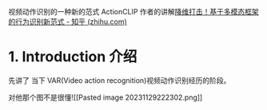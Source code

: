 视频动作识别的一种新的范式 ActionCLIP
作者的讲解[降维打击！基于多模态框架的行为识别新范式 - 知乎 (zhihu.com)](https://zhuanlan.zhihu.com/p/412858945)

# 1. Introduction 介绍

先讲了 当下 VAR(Video action recognition)视频动作识别经历的阶段。

对他那个图不是很懂![[Pasted image 20231129222302.png]]




